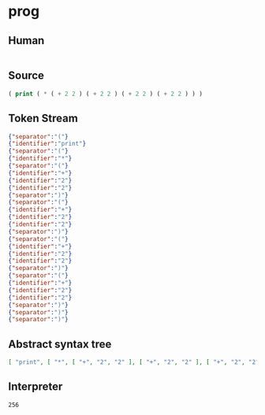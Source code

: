 # prog
## Human
```

```
## Source
```lisp
( print ( * ( + 2 2 ) ( + 2 2 ) ( + 2 2 ) ( + 2 2 ) ) ) 
```
## Token Stream
```json
{"separator":"("}
{"identifier":"print"}
{"separator":"("}
{"identifier":"*"}
{"separator":"("}
{"identifier":"+"}
{"identifier":"2"}
{"identifier":"2"}
{"separator":")"}
{"separator":"("}
{"identifier":"+"}
{"identifier":"2"}
{"identifier":"2"}
{"separator":")"}
{"separator":"("}
{"identifier":"+"}
{"identifier":"2"}
{"identifier":"2"}
{"separator":")"}
{"separator":"("}
{"identifier":"+"}
{"identifier":"2"}
{"identifier":"2"}
{"separator":")"}
{"separator":")"}
{"separator":")"}
```
## Abstract syntax tree
```json
[ "print", [ "*", [ "+", "2", "2" ], [ "+", "2", "2" ], [ "+", "2", "2" ], [ "+", "2", "2" ] ] ]
```
## Interpreter
```bash
256
```